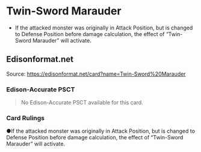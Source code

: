 # Twin-Sword Marauder

*   If the attacked monster was originally in Attack Position, but is changed to Defense Position before damage calculation, the effect of “Twin-Sword Marauder” will activate.

## Edisonformat.net

Source: https://edisonformat.net/card?name=Twin-Sword%20Marauder

### Edison-Accurate PSCT

> No Edison-Accurate PSCT available for this card.

### Card Rulings

●If the attacked monster was originally in Attack Position, but is changed to Defense Position before damage calculation, the effect of “Twin-Sword Marauder” will activate.
            